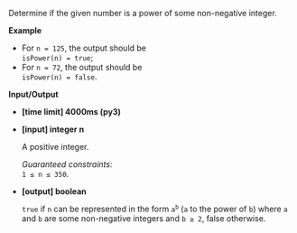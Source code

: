 <div class="markdown"><p>Determine if the given number is a power of some non-negative integer.</p>
<p><strong>Example</strong></p>
<ul>
<li>For <code>n = 125</code>, the output should be<br>
<code>isPower(n) = true</code>;</li>
<li>For <code>n = 72</code>, the output should be<br>
<code>isPower(n) = false</code>.</li>
</ul>
<p><strong>Input/Output</strong></p>
<ul>
<li><strong>[time limit] 4000ms (py3)</strong></li>
</ul>
<ul>
<li>
<p><strong>[input] integer n</strong></p>
<p>A positive integer.</p>
<p><em>Guaranteed constraints:</em><br>
<code>1 ≤ n ≤ 350</code>.</p>
</li>
<li>
<p><strong>[output] boolean</strong></p>
<p><code>true</code> if <code>n</code> can be represented in the form <code>a<sup>b</sup></code> (<code>a</code> to the power of <code>b</code>) where <code>a</code> and <code>b</code> are some non-negative integers and <code>b ≥ 2</code>, false otherwise.</p>
</li>
</ul>
</div>